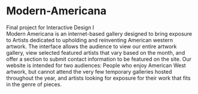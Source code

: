 # Modern-Americana
Final project for Interactive Design I
</br>
Modern Americana is an internet-based gallery designed to bring exposure to Artists dedicated to upholding and reinventing American western artwork. The interface allows the audience to view our entire artwork gallery, view selected featured artists that vary based on the month, and offer a section to submit contact information to be featured on the site. Our website is intended for two audiences: People who enjoy American West artwork, but cannot attend the very few temporary galleries hosted throughout the year, and artists looking for exposure for their work that fits in the genre of pieces.
